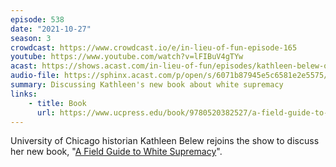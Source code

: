 ```yaml
---
episode: 538
date: "2021-10-27"
season: 3
crowdcast: https://www.crowdcast.io/e/in-lieu-of-fun-episode-165
youtube: https://www.youtube.com/watch?v=lFIBuV4gTYw
acast: https://shows.acast.com/in-lieu-of-fun/episodes/kathleen-belew-on-a-field-guide-to-white-supremacy
audio-file: https://sphinx.acast.com/p/open/s/6071b87945e5c6581e2e5575/e/6185ac9ff3446100140f9894/media.mp3
summary: Discussing Kathleen's new book about white supremacy
links:
    - title: Book
      url: https://www.ucpress.edu/book/9780520382527/a-field-guide-to-white-supremacy
---
```

University of Chicago historian Kathleen Belew rejoins the show to discuss her new book, "[A Field Guide to White Supremacy][book]".

[book]: https://www.ucpress.edu/book/9780520382527/a-field-guide-to-white-supremacy
